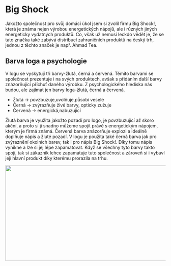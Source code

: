 # Big Shock
Jakožto společnost pro svůj domácí úkol jsem si zvolil firmu Big Shock!, která je známa nejen výrobou energetických nápojů, ale i různých jiných energeticky vydatných produktů. Co, však už nemusí leckdo vědět je, že se tato značka také zabývá distribucí zahraničních produktů na český trh, jednou z těchto značek je např. Ahmad Tea.

## Barva loga a psychologie
V logu se vyskytují tři barvy-žlutá, černá a červená. Těmito barvami se společnost prezentuje i na svých produktech, avšak s přidáním další barvy znázorňující příchuť daného výrobku.
Z psychologického hlediska nás budou, ale zajímat jen barvy loga-žlutá, černá a červená.
- Žlutá -> povzbuzuje,uvolňuje,působí vesele
- Černá -> zvýrazňuje živé barvy, opticky zužuje
- Červená -> energická,nabuzující

 Žlutá barva je využita jakožto pozadí pro logo, je povzbuzující až skoro akční, a proto si ji snadno můžeme spojit právě s energetickým nápojem, kterým je firmá známá. Červená barva znázorňuje explozi a ideálně doplňuje nápis a žluté pozadí. V logu je použita také černá barva jak pro zvýraznění okolních barev, tak i pro nápis Big Shock!. Díky tomu nápis vynikne a lze si jej lépe zapamatovat. Když se všechny tyto barvy takto spojí, tak si zákazník lehce zapamatuje tuto společnost a zároveň si i vybaví její hlavní produkt díky kterému prorazila na trhu.
 
 <img src="https://firma.bigshock.cz/assets/images/og-image.png" width="600" height="300">
